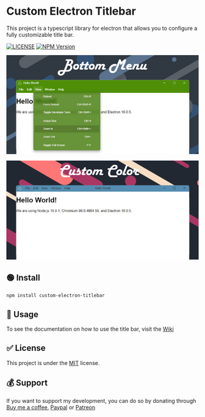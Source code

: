 # Custom Electron Titlebar

This project is a typescript library for electron that allows you to configure a fully customizable title bar.

[![LICENSE](https://img.shields.io/github/license/AlexTorresSk/custom-electron-titlebar.svg)](https://github.com/AlexTorresSk/custom-electron-titlebar/blob/master/LICENSE)
[![NPM Version](https://img.shields.io/npm/v/custom-electron-titlebar.svg)](https://npmjs.org/package/custom-electron-titlebar)

![Screenshot 1](screenshots/cet-001.jpg)

![Screenshot 2](screenshots/cet-002.jpg)

## 🟢 Install
```
npm install custom-electron-titlebar
```

## 🚀 Usage
To see the documentation on how to use the title bar, visit the [Wiki](https://github.com/AlexTorresSk/custom-electron-titlebar/wiki)

## ✅ License
This project is under the [MIT](https://github.com/AlexTorresSk/custom-electron-titlebar/blob/master/LICENSE) license.

## 💰 Support
If you want to support my development, you can do so by donating through [Buy me a coffee](https://www.buymeacoffee.com/AlexTorresSk), [Paypal](https://www.paypal.com/paypalme/hapovedat) or [Patreon](https://www.patreon.com/AlexTorresSk)
